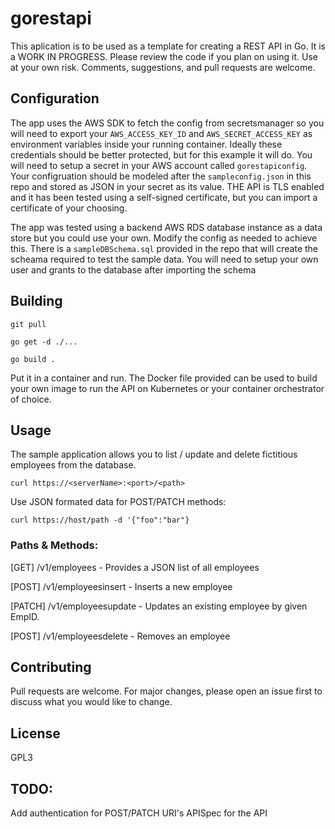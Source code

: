 # gorestapi

This aplication is to be used as a template for creating a REST API in Go. It is a WORK IN PROGRESS. Please review the code if you plan on using it. Use at your own risk. Comments, suggestions, and pull requests are welcome.   

## Configuration

The app uses the AWS SDK to fetch the config from secretsmanager so you will need to export your ```AWS_ACCESS_KEY_ID``` and ```AWS_SECRET_ACCESS_KEY``` as environment variables inside your running container. Ideally these credentials should be better protected, but for this example it will do. You will need to setup a secret in your AWS account called ```gorestapiconfig```. Your configruation should be modeled after the ```sampleconfig.json``` in this repo and stored as JSON in your secret as its value. THE API is TLS enabled and it has been tested using a self-signed certificate, but you can import a certificate of your choosing. 

The app was tested using a backend AWS RDS database instance as a data store but you could use your own. Modify the config as needed to achieve this. There is a ```sampleDBSchema.sql``` provided in the repo that will create the scheama required to test the sample data. You will need to setup your own user and grants to the database after importing the schema 

## Building

```
git pull

go get -d ./...

go build .
```

Put it in a container and run. The Docker file provided can be used to build your own image to run the API on Kubernetes or your container orchestrator of choice. 

## Usage

The sample application allows you to list / update and delete fictitious employees from the database.  

```curl https://<serverName>:<port>/<path>```  

Use JSON formated data for POST/PATCH methods:

```curl https://host/path -d '{"foo":"bar"}```  

### Paths & Methods:
[GET] /v1/employees - Provides a JSON list of all employees

[POST] /v1/employeesinsert - Inserts a new employee 

[PATCH] /v1/employeesupdate - Updates an existing employee by given EmpID. 

[POST] /v1/employeesdelete - Removes an employee


## Contributing
Pull requests are welcome. For major changes, please open an issue first to discuss what you would like to change.

## License
GPL3

## TODO:
Add authentication for POST/PATCH URI's
APISpec for the API

